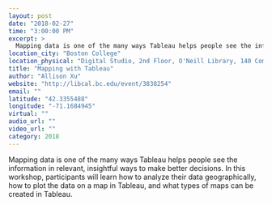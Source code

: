 ```yaml
---
layout: post
date: "2018-02-27"
time: "3:00:00 PM"
excerpt: >
  Mapping data is one of the many ways Tableau helps people see the information in relevant, insightful ways to make better decisions. In this...
location_city: "Boston College"
location_physical: "Digital Studio, 2nd Floor, O'Neill Library, 140 Commonwealth Avenue, Chestnut Hill, MA 02467"
title: "Mapping with Tableau"
author: "Allison Xu"
website: "http://libcal.bc.edu/event/3838254"
email: ""
latitude: "42.3355488"
longitude: "-71.1684945"
virtual: ""
audio_url: ""
video_url: ""
category: 2018
---
```


Mapping data is one of the many ways Tableau helps people see the information in relevant, insightful ways to make better decisions. In this workshop, participants will learn how to analyze their data geographically, how to plot the data on a map in Tableau, and what types of maps can be created in Tableau.
